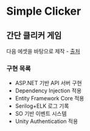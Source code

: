 # Simple Clicker
## 간단 클리커 게임
다음 에셋을 바탕으로 제작 - [출처](https://assetstore.unity.com/packages/2d/characters/bolt-2d-jellyfarm-assets-pack-188722)
<br/>

### 구현 목록
- ASP.NET 기반 API 서버 구현
- Dependency Injection 적용
- Entity Framework Core 적용
- Serilog+ELK 로그 기록 
- SO 기반 이벤트 시스템
- Unity Authentication 적용